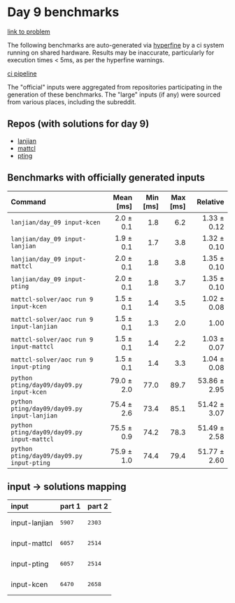# Day 9 benchmarks

[link to problem](http://adventofcode.com/2022/day/9)

The following benchmarks are auto-generated via [hyperfine](https://github.com/sharkdp/hyperfine) by a ci system running on shared hardware. Results may be inaccurate, particularly for execution times < 5ms, as per the hyperfine warnings.

[ci pipeline](http://ci.papercode.net:8080/teams/aoc2022/pipelines/aoc-compare-2022)

The "official" inputs were aggregated from repositories participating in the generation of these benchmarks. The "large" inputs (if any) were sourced from various places, including the subreddit.

## Repos (with solutions for day 9)


- [lanjian](https://github.com/LanJian/aoc-2022)
- [mattcl](https://github.com/mattcl/aoc2022)
- [pting](https://github.com/pting/aoc2022)

## Benchmarks with officially generated inputs
| Command | Mean [ms] | Min [ms] | Max [ms] | Relative |
|:---|---:|---:|---:|---:|
| `lanjian/day_09 input-kcen` | 2.0 ± 0.1 | 1.8 | 6.2 | 1.33 ± 0.12 |
| `lanjian/day_09 input-lanjian` | 1.9 ± 0.1 | 1.7 | 3.8 | 1.32 ± 0.10 |
| `lanjian/day_09 input-mattcl` | 2.0 ± 0.1 | 1.8 | 3.8 | 1.35 ± 0.10 |
| `lanjian/day_09 input-pting` | 2.0 ± 0.1 | 1.8 | 3.7 | 1.35 ± 0.10 |
| `mattcl-solver/aoc run 9 input-kcen` | 1.5 ± 0.1 | 1.4 | 3.5 | 1.02 ± 0.08 |
| `mattcl-solver/aoc run 9 input-lanjian` | 1.5 ± 0.1 | 1.3 | 2.0 | 1.00 |
| `mattcl-solver/aoc run 9 input-mattcl` | 1.5 ± 0.1 | 1.4 | 2.2 | 1.03 ± 0.07 |
| `mattcl-solver/aoc run 9 input-pting` | 1.5 ± 0.1 | 1.4 | 3.3 | 1.04 ± 0.08 |
| `python pting/day09/day09.py input-kcen` | 79.0 ± 2.0 | 77.0 | 89.7 | 53.86 ± 2.95 |
| `python pting/day09/day09.py input-lanjian` | 75.4 ± 2.6 | 73.4 | 85.1 | 51.42 ± 3.07 |
| `python pting/day09/day09.py input-mattcl` | 75.5 ± 0.9 | 74.2 | 78.3 | 51.49 ± 2.58 |
| `python pting/day09/day09.py input-pting` | 75.9 ± 1.0 | 74.4 | 79.4 | 51.77 ± 2.60 |

## input -> solutions mapping
|input|part 1|part 2|
|:---|:---|:---|
|input-lanjian|<pre>5907</pre>|<pre>2303</pre>|
|input-mattcl|<pre>6057</pre>|<pre>2514</pre>|
|input-pting|<pre>6057</pre>|<pre>2514</pre>|
|input-kcen|<pre>6470</pre>|<pre>2658</pre>|
